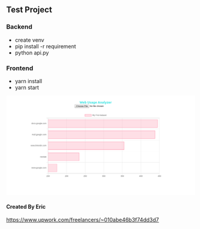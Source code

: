 ## Test Project
### Backend
- create venv
- pip install -r requirement
- python api.py

### Frontend
- yarn install
- yarn start

![Relevance feedback image](https://github.com/ericserraupwork/react_flask/blob/master/screens/sc1.png)

#### Created By Eric 
https://www.upwork.com/freelancers/~010abe46b3f74dd3d7
